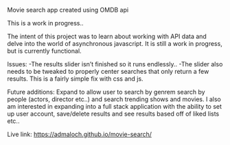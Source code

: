 Movie search app created using OMDB api

This is a work in progress..

The intent of this project was to learn about working with API data and delve into the world of asynchronous javascript. It is still a work in progress, but is currently functional. 

Issues:
-The results slider isn’t finished so it runs endlessly..
-The slider also needs to be tweaked to properly center searches that only return a few results. This is a fairly simple fix with css and js.

Future additions:
Expand to allow user to search by genrem search by people (actors, director etc..) and search trending shows and movies.
I also am interested in expanding into a full stack application with the ability to set up user account, save/delete results and see results based off of liked lists etc..

Live link:
https://admaloch.github.io/movie-search/
